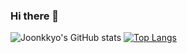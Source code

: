 ### Hi there 👋

<!--
**Joonkkyo/Joonkkyo** is a ✨ _special_ ✨ repository because its `README.md` (this file) appears on your GitHub profile.

Here are some ideas to get you started:

- 🔭 I’m currently working on ...
- 🌱 I’m currently learning ...
- 👯 I’m looking to collaborate on ...
- 🤔 I’m looking for help with ...
- 💬 Ask me about ...
- 📫 How to reach me: ...
- 😄 Pronouns: ...
- ⚡ Fun fact: ...
-->
![Joonkkyo's GitHub stats](https://github-readme-stats.vercel.app/api?username=Joonkkyo&show_icons=true&theme=dark)
[![Top Langs](https://github-readme-stats.vercel.app/api/top-langs/?username=Joonkkyo&layout=compact&theme=dark&langs_count=5)](https://github.com/anuraghazra/github-readme-stats)

